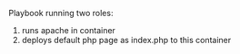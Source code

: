 Playbook running two roles:
1. runs apache in container
2. deploys default php page as index.php to this container
